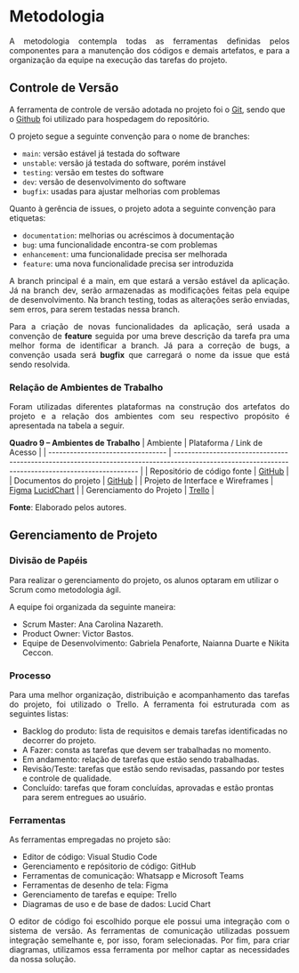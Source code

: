 
# Metodologia

<div align="justify"> A metodologia contempla todas as ferramentas definidas pelos componentes para a manutenção dos códigos e demais artefatos, e para a organização da equipe na execução das tarefas do projeto.
</div>


## Controle de Versão

A ferramenta de controle de versão adotada no projeto foi o [Git](https://git-scm.com/), sendo que o [Github](https://github.com) foi utilizado para hospedagem do repositório.

O projeto segue a seguinte convenção para o nome de branches:

- `main`: versão estável já testada do software
- `unstable`: versão já testada do software, porém instável
- `testing`: versão em testes do software
- `dev`: versão de desenvolvimento do software
- `bugfix`: usadas para ajustar melhorias com problemas

Quanto à gerência de issues, o projeto adota a seguinte convenção para etiquetas:

- `documentation`: melhorias ou acréscimos à documentação
- `bug`: uma funcionalidade encontra-se com problemas
- `enhancement`: uma funcionalidade precisa ser melhorada
- `feature`: uma nova funcionalidade precisa ser introduzida

<div align="justify"> 
<p>
A branch principal é a main, em que estará a versão estável da aplicação. Já na branch dev, serão armazenadas as modificações feitas pela equipe de desenvolvimento. Na branch testing, todas as alterações serão enviadas, sem erros, para serem testadas nessa branch.
</p>
<p>
Para a criação de novas funcionalidades da aplicação, será usada a convenção de <b>feature</b> seguida por uma breve descrição da tarefa pra uma melhor forma de identificar a branch. Já para a correção de bugs, a 
convenção usada será <b>bugfix</b> que carregará o nome da issue que está sendo resolvida.
</p>
</div>

### Relação de Ambientes de Trabalho

<p align="justify">
Foram utilizadas diferentes plataformas na construção dos artefatos do projeto e a relação dos ambientes com seu respectivo propósito é apresentada na tabela a seguir.
</p>

**Quadro 9 – Ambientes de Trabalho** 
| Ambiente                          | Plataforma / Link de Acesso                                                                                                                        |
| --------------------------------- | -------------------------------------------------------------------------------------------------------------------------------------------------- |
| Repositório de código fonte       | [GitHub](https://github.com/ICEI-PUC-Minas-PMV-ADS/pmv-ads-2023-2-e2-proj-int-t5-seleta/tree/main/src)                                                         |
| Documentos do projeto             | [GitHub](https://github.com/ICEI-PUC-Minas-PMV-ADS/pmv-ads-2023-2-e2-proj-int-t5-seleta/tree/main/docs) |
| Projeto de Interface e Wireframes | [Figma]() [LucidChart]() |
| Gerenciamento do Projeto          | [Trello](https://trello.com/b/DvSwh9XC/seleta) |

**Fonte**: Elaborado pelos autores. 


## Gerenciamento de Projeto

### Divisão de Papéis

Para realizar o gerenciamento do projeto, os alunos optaram em utilizar o Scrum como metodologia ágil.  

A equipe foi organizada da seguinte maneira: 

- Scrum Master: Ana Carolina Nazareth.
- Product Owner: Victor Bastos.
- Equipe de Desenvolvimento: Gabriela Penaforte, Naianna Duarte e Nikita Ceccon.


### Processo

<p align="justify">Para uma melhor organização, distribuição e acompanhamento das tarefas do projeto, foi utilizado o Trello. A ferramenta foi estruturada com as seguintes listas:</p>

- Backlog do produto: lista de requisitos e demais tarefas identificadas no decorrer do projeto.  
- A Fazer: consta as tarefas que devem ser trabalhadas no momento.  
- Em andamento: relação de tarefas que estão sendo trabalhadas.  
- Revisão/Teste: tarefas que estão sendo revisadas, passando por testes e controle de qualidade.  
- Concluído: tarefas que foram concluídas, aprovadas e estão prontas para serem entregues ao usuário.  
 

### Ferramentas

As ferramentas empregadas no projeto são:

- Editor de código: Visual Studio Code
- Gerenciamento e repósitorio de código: GitHub
- Ferramentas de comunicação: Whatsapp e Microsoft Teams
- Ferramentas de desenho de tela: Figma
- Gerenciamento de tarefas e equipe: Trello
- Diagramas de uso e de base de dados: Lucid Chart

<div align="justify"> O editor de código foi escolhido porque ele possui uma integração com o sistema de versão. As ferramentas de comunicação utilizadas possuem integração semelhante e, por isso, foram selecionadas. Por fim, para criar diagramas, utilizamos essa ferramenta por melhor captar as necessidades da nossa solução.
</div>
